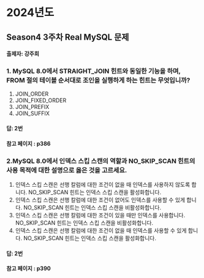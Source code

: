 # 2024년도
## Season4 3주차 Real MySQL 문제
#### 출제자: 강주희

### 1. MySQL 8.0에서 STRAIGHT_JOIN 힌트와 동일한 기능을 하며, FROM 절의 테이블 순서대로 조인을 실행하게 하는 힌트는 무엇입니까?
1. JOIN_ORDER
2. JOIN_FIXED_ORDER
3. JOIN_PREFIX
4. JOIN_SUFFIX

#### 답: 2번
#### 참고 페이지 : p386

### 2.MySQL 8.0에서 인덱스 스킵 스캔의 역할과 NO_SKIP_SCAN 힌트의 사용 목적에 대한 설명으로 옳은 것을 고르세요.
1. 인덱스 스킵 스캔은 선행 칼럼에 대한 조건이 없을 때 인덱스를 사용하지 않도록 합니다. NO_SKIP_SCAN 힌트는 인덱스 스킵 스캔을 활성화합니다.
2. 인덱스 스킵 스캔은 선행 칼럼에 대한 조건이 없어도 인덱스를 사용할 수 있게 합니다. NO_SKIP_SCAN 힌트는 인덱스 스킵 스캔을 비활성화합니다.
3. 인덱스 스킵 스캔은 선행 칼럼에 대한 조건이 있을 때만 인덱스를 사용합니다. NO_SKIP_SCAN 힌트는 인덱스 스킵 스캔을 비활성화합니다.
4. 인덱스 스킵 스캔은 선행 칼럼에 대한 조건이 없을 때 인덱스를 사용할 수 있게 합니다. NO_SKIP_SCAN 힌트는 인덱스 스킵 스캔을 활성화합니다.

#### 답: 2번
#### 참고 페이지 : p390
